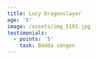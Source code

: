 ```yaml
---
title: Lucy Dragonslayer
age: '5'
image: /assets/img_5193.jpg
testimonials:
  - points: '5'
    task: Bädda sängen
---
```



